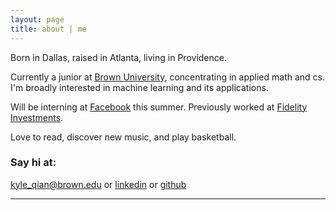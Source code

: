 ```yaml
---
layout: page
title: about | me
---
```

Born in Dallas, raised in Atlanta, living in Providence.

Currently a junior at [Brown University](https://www.brown.edu/), concentrating in applied math and cs. I'm broadly interested in machine learning and its applications.

Will be interning at [Facebook](https://www.facebook.com) this summer. Previously worked at [Fidelity Investments](https://www.fidelity.com/).

Love to read, discover new music, and play basketball.

### Say hi at:

[kyle_qian@brown.edu](mailto:kyle_qian@brown.edu) or [linkedin](https://www.linkedin.com/in/kyle-qian/) or [github](https://github.com/kqian5)

---
